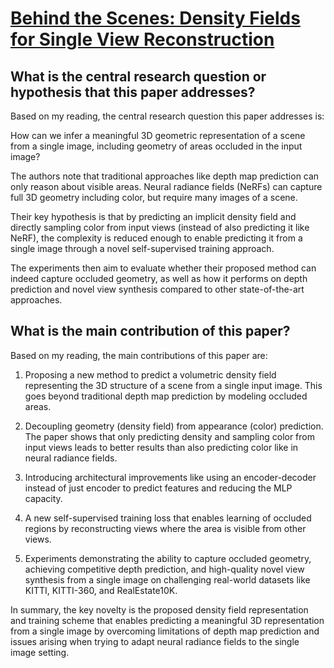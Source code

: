 # [Behind the Scenes: Density Fields for Single View Reconstruction](https://arxiv.org/abs/2301.07668)

## What is the central research question or hypothesis that this paper addresses?

 Based on my reading, the central research question this paper addresses is: 

How can we infer a meaningful 3D geometric representation of a scene from a single image, including geometry of areas occluded in the input image?

The authors note that traditional approaches like depth map prediction can only reason about visible areas. Neural radiance fields (NeRFs) can capture full 3D geometry including color, but require many images of a scene. 

Their key hypothesis is that by predicting an implicit density field and directly sampling color from input views (instead of also predicting it like NeRF), the complexity is reduced enough to enable predicting it from a single image through a novel self-supervised training approach.

The experiments then aim to evaluate whether their proposed method can indeed capture occluded geometry, as well as how it performs on depth prediction and novel view synthesis compared to other state-of-the-art approaches.


## What is the main contribution of this paper?

 Based on my reading, the main contributions of this paper are:

1. Proposing a new method to predict a volumetric density field representing the 3D structure of a scene from a single input image. This goes beyond traditional depth map prediction by modeling occluded areas.

2. Decoupling geometry (density field) from appearance (color) prediction. The paper shows that only predicting density and sampling color from input views leads to better results than also predicting color like in neural radiance fields. 

3. Introducing architectural improvements like using an encoder-decoder instead of just encoder to predict features and reducing the MLP capacity.

4. A new self-supervised training loss that enables learning of occluded regions by reconstructing views where the area is visible from other views. 

5. Experiments demonstrating the ability to capture occluded geometry, achieving competitive depth prediction, and high-quality novel view synthesis from a single image on challenging real-world datasets like KITTI, KITTI-360, and RealEstate10K.

In summary, the key novelty is the proposed density field representation and training scheme that enables predicting a meaningful 3D representation from a single image by overcoming limitations of depth map prediction and issues arising when trying to adapt neural radiance fields to the single image setting.
